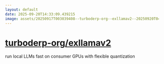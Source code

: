 ```yaml
---
layout: default
date: 2025-09-20T14:33:09.439215
image: assets/20250917T003039408--turboderp-org--exllamav2--20250920T043039746--cropped.png
---
```


# [turboderp-org/exllamav2](https://github.com/turboderp-org/exllamav2)

run local LLMs fast on consumer GPUs with flexible quantization
